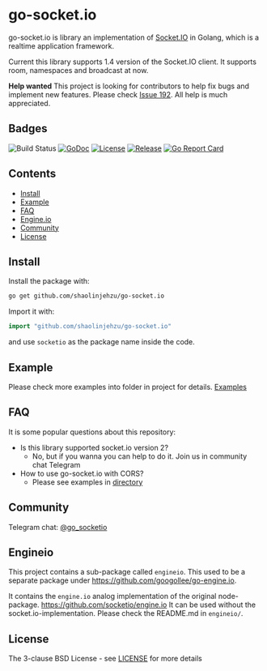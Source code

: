 # go-socket.io

go-socket.io is library an implementation of [Socket.IO](http://socket.io) in Golang, which is a realtime application framework.

Current this library supports 1.4 version of the Socket.IO client. It supports room, namespaces and broadcast at now.

**Help wanted** This project is looking for contributors to help fix bugs and implement new features. Please check [Issue 192](https://github.com/shaolinjehzu/go-socket.io/issues/192). All help is much appreciated.

## Badges

![Build Status](https://github.com/shaolinjehzu/go-socket.io/workflows/CI/badge.svg)
[![GoDoc](http://godoc.org/github.com/shaolinjehzu/go-socket.io?status.svg)](http://godoc.org/github.com/shaolinjehzu/go-socket.io)
[![License](https://img.shields.io/github/license/golangci/golangci-lint)](/LICENSE)
[![Release](https://img.shields.io/github/release/googollee/go-socket.io.svg)](https://github.com/shaolinjehzu/go-socket.io/releases/latest)
[![Go Report Card](https://goreportcard.com/badge/github.com/shaolinjehzu/go-socket.io)](https://goreportcard.com/report/github.com/shaolinjehzu/go-socket.io)

## Contents

- [Install](#install)
- [Example](#example)
- [FAQ](#faq)
- [Engine.io](#engineio)
- [Community](#community)
- [License](#license)

## Install

Install the package with:

```bash
go get github.com/shaolinjehzu/go-socket.io
```

Import it with:

```go
import "github.com/shaolinjehzu/go-socket.io"
```

and use `socketio` as the package name inside the code.

## Example

Please check more examples into folder in project for details. [Examples](https://github.com/shaolinjehzu/go-socket.io/tree/master/_examples)

## FAQ

It is some popular questions about this repository: 

- Is this library supported socket.io version 2?
    - No, but if you wanna you can help to do it. Join us in community chat Telegram   
- How to use go-socket.io with CORS?
    - Please see examples in [directory](https://github.com/shaolinjehzu/go-socket.io/tree/master/_examples)

## Community

Telegram chat: [@go_socketio](https://t.me/go_socketio)

## Engineio

This project contains a sub-package called `engineio`. This used to be a separate package under https://github.com/googollee/go-engine.io.

It contains the `engine.io` analog implementation of the original node-package. https://github.com/socketio/engine.io It can be used without the socket.io-implementation. Please check the README.md in `engineio/`.

## License

The 3-clause BSD License  - see [LICENSE](https://opensource.org/licenses/BSD-3-Clause) for more details
